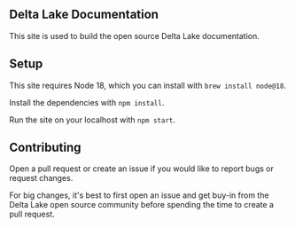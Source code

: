 ## Delta Lake Documentation

This site is used to build the open source Delta Lake documentation.

## Setup

This site requires Node 18, which you can install with `brew install node@18`.

Install the dependencies with `npm install`.

Run the site on your localhost with `npm start`.

## Contributing

Open a pull request or create an issue if you would like to report bugs or request changes.

For big changes, it's best to first open an issue and get buy-in from the Delta Lake open source community before spending the time to create a pull request.

